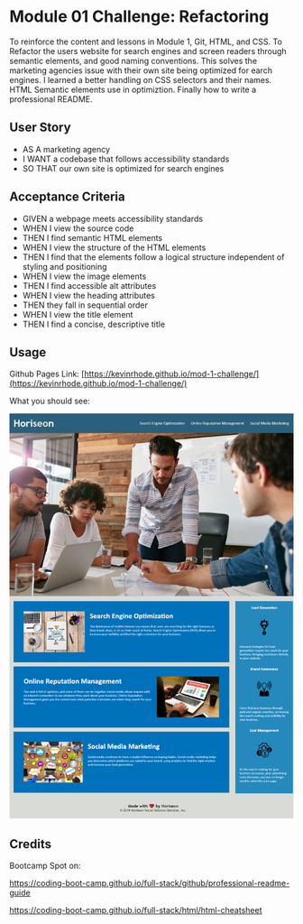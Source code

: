 # Module 01 Challenge: Refactoring

To reinforce the content and lessons in Module 1, Git, HTML, and CSS. To Refactor the users website for search engines and screen readers through semantic elements, and good naming conventions. This solves the marketing agencies issue with their own site being optimized for earch engines. I learned a better handling on CSS selectors and their names. HTML Semantic elements use in optimiztion. Finally how to write a professional README.

## User Story

* AS A marketing agency
* I WANT a codebase that follows accessibility standards
* SO THAT our own site is optimized for search engines

## Acceptance Criteria

* GIVEN a webpage meets accessibility standards
* WHEN I view the source code
* THEN I find semantic HTML elements
* WHEN I view the structure of the HTML elements
* THEN I find that the elements follow a logical structure independent of styling and positioning
* WHEN I view the image elements
* THEN I find accessible alt attributes
* WHEN I view the heading attributes
* THEN they fall in sequential order
* WHEN I view the title element
* THEN I find a concise, descriptive title


## Usage

Github Pages Link:
[https://kevinrhode.github.io/mod-1-challenge/](https://kevinrhode.github.io/mod-1-challenge/)

What you should see:

![imageofthecompletedwork](./assets/images/kevinrhode.github.io_mod-1-challenge_.png)
    
## Credits

Bootcamp Spot on:

https://coding-boot-camp.github.io/full-stack/github/professional-readme-guide

https://coding-boot-camp.github.io/full-stack/html/html-cheatsheet
